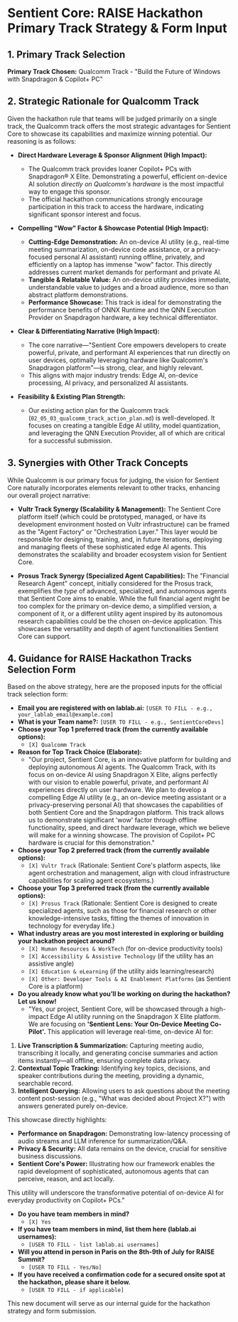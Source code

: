 # Sentient Core: RAISE Hackathon Primary Track Strategy & Form Input

## 1. Primary Track Selection

**Primary Track Chosen:** Qualcomm Track - "Build the Future of Windows with Snapdragon & Copilot+ PC"

## 2. Strategic Rationale for Qualcomm Track

Given the hackathon rule that teams will be judged primarily on a single track, the Qualcomm track offers the most strategic advantages for Sentient Core to showcase its capabilities and maximize winning potential. Our reasoning is as follows:

*   **Direct Hardware Leverage & Sponsor Alignment (High Impact):**
    *   The Qualcomm track provides loaner Copilot+ PCs with Snapdragon® X Elite. Demonstrating a powerful, efficient on-device AI solution *directly on Qualcomm's hardware* is the most impactful way to engage this sponsor.
    *   The official hackathon communications strongly encourage participation in this track to access the hardware, indicating significant sponsor interest and focus.

*   **Compelling "Wow" Factor & Showcase Potential (High Impact):**
    *   **Cutting-Edge Demonstration:** An on-device AI utility (e.g., real-time meeting summarization, on-device code assistance, or a privacy-focused personal AI assistant) running offline, privately, and efficiently on a laptop has immense "wow" factor. This directly addresses current market demands for performant and private AI.
    *   **Tangible & Relatable Value:** An on-device utility provides immediate, understandable value to judges and a broad audience, more so than abstract platform demonstrations.
    *   **Performance Showcase:** This track is ideal for demonstrating the performance benefits of ONNX Runtime and the QNN Execution Provider on Snapdragon hardware, a key technical differentiator.

*   **Clear & Differentiating Narrative (High Impact):**
    *   The core narrative—"Sentient Core empowers developers to create powerful, private, and performant AI experiences that run directly on user devices, optimally leveraging hardware like Qualcomm's Snapdragon platform"—is strong, clear, and highly relevant.
    *   This aligns with major industry trends: Edge AI, on-device processing, AI privacy, and personalized AI assistants.

*   **Feasibility & Existing Plan Strength:**
    *   Our existing action plan for the Qualcomm track (`02_05_03_qualcomm_track_action_plan.md`) is well-developed. It focuses on creating a tangible Edge AI utility, model quantization, and leveraging the QNN Execution Provider, all of which are critical for a successful submission.

## 3. Synergies with Other Track Concepts

While Qualcomm is our primary focus for judging, the vision for Sentient Core naturally incorporates elements relevant to other tracks, enhancing our overall project narrative:

*   **Vultr Track Synergy (Scalability & Management):** The Sentient Core platform itself (which could be prototyped, managed, or have its development environment hosted on Vultr infrastructure) can be framed as the "Agent Factory" or "Orchestration Layer." This layer would be responsible for designing, training, and, in future iterations, deploying and managing fleets of these sophisticated edge AI agents. This demonstrates the scalability and broader ecosystem vision for Sentient Core.

*   **Prosus Track Synergy (Specialized Agent Capabilities):** The "Financial Research Agent" concept, initially considered for the Prosus track, exemplifies the *type* of advanced, specialized, and autonomous agents that Sentient Core aims to enable. While the full financial agent might be too complex for the primary on-device demo, a simplified version, a component of it, or a different utility agent inspired by its autonomous research capabilities could be the chosen on-device application. This showcases the versatility and depth of agent functionalities Sentient Core can support.

## 4. Guidance for RAISE Hackathon Tracks Selection Form

Based on the above strategy, here are the proposed inputs for the official track selection form:

*   **Email you are registered with on lablab.ai:** `[USER TO FILL - e.g., your_lablab_email@example.com]`
*   **What is your Team name?:** `[USER TO FILL - e.g., SentientCoreDevs]`
*   **Choose your Top 1 preferred track (from the currently available options):**
    *   `[X] Qualcomm Track`
*   **Reason for Top Track Choice (Elaborate):**
    *   "Our project, Sentient Core, is an innovative platform for building and deploying autonomous AI agents. The Qualcomm Track, with its focus on on-device AI using Snapdragon X Elite, aligns perfectly with our vision to enable powerful, private, and performant AI experiences directly on user hardware. We plan to develop a compelling Edge AI utility (e.g., an on-device meeting assistant or a privacy-preserving personal AI) that showcases the capabilities of both Sentient Core and the Snapdragon platform. This track allows us to demonstrate significant 'wow' factor through offline functionality, speed, and direct hardware leverage, which we believe will make for a winning showcase. The provision of Copilot+ PC hardware is crucial for this demonstration."
*   **Choose your Top 2 preferred track (from the currently available options):**
    *   `[X] Vultr Track` (Rationale: Sentient Core's platform aspects, like agent orchestration and management, align with cloud infrastructure capabilities for scaling agent ecosystems.)
*   **Choose your Top 3 preferred track (from the currently available options):**
    *   `[X] Prosus Track` (Rationale: Sentient Core is designed to create specialized agents, such as those for financial research or other knowledge-intensive tasks, fitting the themes of innovation in technology for everyday life.)
*   **What industry areas are you most interested in exploring or building your hackathon project around?**
    *   `[X] Human Resources & WorkTech` (for on-device productivity tools)
    *   `[X] Accessibility & Assistive Technology` (if the utility has an assistive angle)
    *   `[X] Education & eLearning` (if the utility aids learning/research)
    *   `[X] Other: Developer Tools & AI Enablement Platforms` (as Sentient Core is a platform)
*   **Do you already know what you’ll be working on during the hackathon? Let us know!**
    *   "Yes, our project, Sentient Core, will be showcased through a high-impact Edge AI utility running on the Snapdragon X Elite platform. We are focusing on **'Sentient Lens: Your On-Device Meeting Co-Pilot'.** This application will leverage real-time, on-device AI for:

1.  **Live Transcription & Summarization:** Capturing meeting audio, transcribing it locally, and generating concise summaries and action items instantly—all offline, ensuring complete data privacy.
2.  **Contextual Topic Tracking:** Identifying key topics, decisions, and speaker contributions during the meeting, providing a dynamic, searchable record.
3.  **Intelligent Querying:** Allowing users to ask questions about the meeting content post-session (e.g., \"What was decided about Project X?\") with answers generated purely on-device.

This showcase directly highlights:
*   **Performance on Snapdragon:** Demonstrating low-latency processing of audio streams and LLM inference for summarization/Q&A.
*   **Privacy & Security:** All data remains on the device, crucial for sensitive business discussions.
*   **Sentient Core's Power:** Illustrating how our framework enables the rapid development of sophisticated, autonomous agents that can perceive, reason, and act locally.

This utility will underscore the transformative potential of on-device AI for everyday productivity on Copilot+ PCs."
*   **Do you have team members in mind?**
    *   `[X] Yes`
*   **If you have team members in mind, list them here (lablab.ai usernames):**
    *   `[USER TO FILL - list lablab.ai usernames]`
*   **Will you attend in person in Paris on the 8th-9th of July for RAISE Summit?**
    *   `[USER TO FILL - Yes/No]`
*   **If you have received a confirmation code for a secured onsite spot at the hackathon, please share it below.**
    *   `[USER TO FILL - if applicable]`

This new document will serve as our internal guide for the hackathon strategy and form submission.